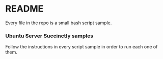 # README #

Every file in the repo is a small bash script sample.

### Ubuntu Server Succinctly samples ###

Follow the instructions in every script sample in order to run each one of them.